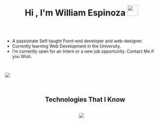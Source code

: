 <h1 align="center"><b>Hi , I'm William Espinoza </b><img src="https://media.giphy.com/media/hvRJCLFzcasrR4ia7z/giphy.gif" width="35"></h1>
<br>

<br>

- A passionate Self-taught Front-end developer and web-designer.
- Currently learning Web Development in the University.
- I’m currently open for an Intern or a new job opportunity. Contact Me if you Wish.

<br>

<img src="https://user-images.githubusercontent.com/73097560/115834477-dbab4500-a447-11eb-908a-139a6edaec5c.gif"><br><br>

<div id="user-content-toc">
  <ul align="center">
    <summary><h2 style="display: inline-block">Technologies That I Know</h2></summary>
  </ul>
</div>
<!--tech stack icons-->
<p align="center">
  <a href="https://skillicons.dev">
    <img src="https://skillicons.dev/icons?i=git,discord,figma,webflow,github,html,css,java,js,mysql,nodejs,react,vscode&perline=14" />
  </a>
</p>

<br>




